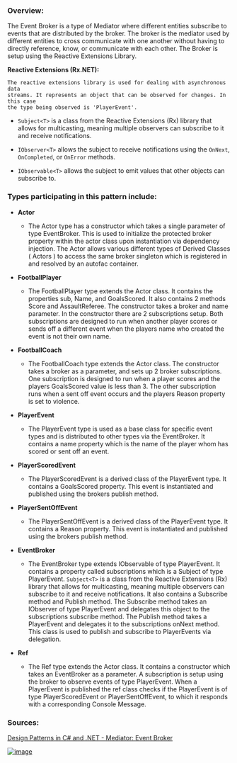 
### Overview:

The Event Broker is a type of Mediator where different entities subscribe to events that are distributed by the broker. The broker is the mediator used by different entities to cross communicate with one another without having to directly reference, know, or communicate with each other. The Broker is setup using the Reactive Extensions Library.

**Reactive Extensions (Rx.NET):**

	The reactive extensions library is used for dealing with asynchronous data 
	streams. It represents an object that can be observed for changes. In this case 
	the type being observed is 'PlayerEvent'.

- `Subject<T>` is a class from the Reactive Extensions (Rx) library that allows for multicasting, meaning multiple observers can subscribe to it and receive notifications.

- `IObserver<T>` allows the subject to receive notifications using the `OnNext`, `OnCompleted`, or `OnError` methods.

- `IObservable<T>` allows the subject to emit values that other objects can subscribe to.

### Types participating in this pattern include:

- **Actor**
	- The Actor type has a constructor which takes a single parameter of type EventBroker. This is used to initialize the protected broker property within the actor class upon instantiation via dependency injection. The Actor allows various different types of Derived Classes ( Actors ) to access the same broker singleton which is registered in and resolved by an autofac container.
	
- **FootballPlayer**
	- The FootballPlayer type extends the Actor class. It contains the properties sub, Name, and GoalsScored. It also contains 2 methods Score and AssaultReferee. The constructor takes a broker and name parameter. In the constructor there are 2 subscriptions setup. Both subscriptions are designed to run when another player scores or sends off a different event when the players name who created the event is not their own name.
	
- **FootballCoach**
	* The FootballCoach type extends the Actor class. The constructor takes a broker as a parameter, and sets up 2 broker subscriptions. One subscription is designed to run when a player scores and the players GoalsScored value is less than 3. The other subscription runs when a sent off event occurs and the players Reason property is set to violence. 	
	
- **PlayerEvent**
	- The PlayerEvent type is used as a base class for specific event types and is distributed to other types via the EventBroker. It contains a name property which is the name of the player whom has scored or sent off an event.
	
- **PlayerScoredEvent**
	- The PlayerScoredEvent is a derived class of the PlayerEvent type. It contains a GoalsScored property. This event is instantiated and published using the brokers publish method.
	
- **PlayerSentOffEvent**
	- The PlayerSentOffEvent is a derived class of the PlayerEvent type. It contains a Reason property. This event is instantiated and published using the brokers publish method.
	
- **EventBroker**
	- The EventBroker type extends IObservable of type PlayerEvent. It contains a property called subscriptions which is a Subject of type PlayerEvent. `Subject<T>` is a class from the Reactive Extensions (Rx) library that allows for multicasting, meaning multiple observers can subscribe to it and receive notifications. It also contains a Subscribe method and Publish method. The Subscribe method takes an IObserver of type PlayerEvent and delegates this object to the subscriptions subscribe method. The Publish method takes a PlayerEvent and delegates it to the subscriptions onNext method. This class is used to publish and subscribe to PlayerEvents via delegation.
	
- **Ref**
	- The Ref type extends the Actor class. It contains a constructor which takes an EventBroker as a parameter. A subscription is setup using the broker to observe events of type PlayerEvent. When a PlayerEvent is published the ref class checks if the PlayerEvent is of type PlayerScoredEvent or PlayerSentOffEvent, to which it responds with a corresponding Console Message.
	
### Sources:
[Design Patterns in C# and .NET - Mediator: Event Broker](https://www.udemy.com/course/design-patterns-csharp-dotnet/)

[![image](https://github.com/nicholasrwx/GangOfFourPatterns/blob/main/Imgs/back-arrow_1f519.png)](https://github.com/nicholasrwx/GangOfFourPatterns/tree/main)
